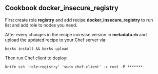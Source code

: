 ## Cookbook **docker_insecure_registry**
First create role **registry** and add recipe **docker_insecure_registry** to run list and add role to nodes you need.

After every changes in the recipe increase version in **metadata.rb** and upload the updated recipe to your Chef server via:

`berks install && berks upload`

Then run Chef client to deploy:

`knife ssh 'role:registry' 'sudo chef-client' -x root -P *******`
